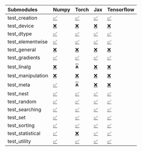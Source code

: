 | Submodules        | Numpy                                                                                                                           | Torch                                                                                                                           | Jax                                                                                                                             | Tensorflow                                                                                                                      |
|:------------------|:--------------------------------------------------------------------------------------------------------------------------------|:--------------------------------------------------------------------------------------------------------------------------------|:--------------------------------------------------------------------------------------------------------------------------------|:--------------------------------------------------------------------------------------------------------------------------------|
| test_creation     | <a href="https://github.com/unifyai/ivy/runs/7923252470?check_suite_focus=true" rel="noopener noreferrer" target="_blank">✅</a> | <a href="https://github.com/unifyai/ivy/runs/7923254155?check_suite_focus=true" rel="noopener noreferrer" target="_blank">✅</a> | <a href="https://github.com/unifyai/ivy/runs/7923255776?check_suite_focus=true" rel="noopener noreferrer" target="_blank">✅</a> | <a href="https://github.com/unifyai/ivy/runs/7923257358?check_suite_focus=true" rel="noopener noreferrer" target="_blank">✅</a> |
| test_device       | <a href="https://github.com/unifyai/ivy/runs/7923252569?check_suite_focus=true" rel="noopener noreferrer" target="_blank">❌</a> | <a href="https://github.com/unifyai/ivy/runs/7923254312?check_suite_focus=true" rel="noopener noreferrer" target="_blank">❌</a> | <a href="https://github.com/unifyai/ivy/runs/7923255859?check_suite_focus=true" rel="noopener noreferrer" target="_blank">❌</a> | <a href="https://github.com/unifyai/ivy/runs/7923257457?check_suite_focus=true" rel="noopener noreferrer" target="_blank">❌</a> |
| test_dtype        | <a href="https://github.com/unifyai/ivy/runs/7923252685?check_suite_focus=true" rel="noopener noreferrer" target="_blank">✅</a> | <a href="https://github.com/unifyai/ivy/runs/7923254437?check_suite_focus=true" rel="noopener noreferrer" target="_blank">✅</a> | <a href="https://github.com/unifyai/ivy/runs/7923255952?check_suite_focus=true" rel="noopener noreferrer" target="_blank">✅</a> | <a href="https://github.com/unifyai/ivy/runs/7923257550?check_suite_focus=true" rel="noopener noreferrer" target="_blank">✅</a> |
| test_elementwise  | <a href="https://github.com/unifyai/ivy/runs/7923252779?check_suite_focus=true" rel="noopener noreferrer" target="_blank">✅</a> | <a href="https://github.com/unifyai/ivy/runs/7923254542?check_suite_focus=true" rel="noopener noreferrer" target="_blank">✅</a> | <a href="https://github.com/unifyai/ivy/runs/7923256043?check_suite_focus=true" rel="noopener noreferrer" target="_blank">✅</a> | <a href="https://github.com/unifyai/ivy/runs/7923257646?check_suite_focus=true" rel="noopener noreferrer" target="_blank">✅</a> |
| test_general      | <a href="https://github.com/unifyai/ivy/runs/7923252890?check_suite_focus=true" rel="noopener noreferrer" target="_blank">❌</a> | <a href="https://github.com/unifyai/ivy/runs/7923254678?check_suite_focus=true" rel="noopener noreferrer" target="_blank">❌</a> | <a href="https://github.com/unifyai/ivy/runs/7923256139?check_suite_focus=true" rel="noopener noreferrer" target="_blank">❌</a> | <a href="https://github.com/unifyai/ivy/runs/7923257741?check_suite_focus=true" rel="noopener noreferrer" target="_blank">❌</a> |
| test_gradients    | <a href="https://github.com/unifyai/ivy/runs/7923252977?check_suite_focus=true" rel="noopener noreferrer" target="_blank">✅</a> | <a href="https://github.com/unifyai/ivy/runs/7923254799?check_suite_focus=true" rel="noopener noreferrer" target="_blank">✅</a> | <a href="https://github.com/unifyai/ivy/runs/7923256221?check_suite_focus=true" rel="noopener noreferrer" target="_blank">✅</a> | <a href="https://github.com/unifyai/ivy/runs/7923257829?check_suite_focus=true" rel="noopener noreferrer" target="_blank">✅</a> |
| test_linalg       | <a href="https://github.com/unifyai/ivy/runs/7923253079?check_suite_focus=true" rel="noopener noreferrer" target="_blank">❌</a> | <a href="https://github.com/unifyai/ivy/runs/7923254902?check_suite_focus=true" rel="noopener noreferrer" target="_blank">⌛</a> | <a href="https://github.com/unifyai/ivy/runs/7923256325?check_suite_focus=true" rel="noopener noreferrer" target="_blank">❌</a> | <a href="https://github.com/unifyai/ivy/runs/7923257924?check_suite_focus=true" rel="noopener noreferrer" target="_blank">❌</a> |
| test_manipulation | <a href="https://github.com/unifyai/ivy/runs/7923253192?check_suite_focus=true" rel="noopener noreferrer" target="_blank">❌</a> | <a href="https://github.com/unifyai/ivy/runs/7923254985?check_suite_focus=true" rel="noopener noreferrer" target="_blank">❌</a> | <a href="https://github.com/unifyai/ivy/runs/7923256414?check_suite_focus=true" rel="noopener noreferrer" target="_blank">❌</a> | <a href="https://github.com/unifyai/ivy/runs/7923258019?check_suite_focus=true" rel="noopener noreferrer" target="_blank">❌</a> |
| test_meta         | <a href="https://github.com/unifyai/ivy/runs/7923253317?check_suite_focus=true" rel="noopener noreferrer" target="_blank">✅</a> | <a href="https://github.com/unifyai/ivy/runs/7923255073?check_suite_focus=true" rel="noopener noreferrer" target="_blank">⌛</a> | <a href="https://github.com/unifyai/ivy/runs/7923256498?check_suite_focus=true" rel="noopener noreferrer" target="_blank">❌</a> | <a href="https://github.com/unifyai/ivy/runs/7923258101?check_suite_focus=true" rel="noopener noreferrer" target="_blank">❌</a> |
| test_nest         | <a href="https://github.com/unifyai/ivy/runs/7923253412?check_suite_focus=true" rel="noopener noreferrer" target="_blank">✅</a> | <a href="https://github.com/unifyai/ivy/runs/7923255171?check_suite_focus=true" rel="noopener noreferrer" target="_blank">✅</a> | <a href="https://github.com/unifyai/ivy/runs/7923256579?check_suite_focus=true" rel="noopener noreferrer" target="_blank">✅</a> | <a href="https://github.com/unifyai/ivy/runs/7923258213?check_suite_focus=true" rel="noopener noreferrer" target="_blank">✅</a> |
| test_random       | <a href="https://github.com/unifyai/ivy/runs/7923253507?check_suite_focus=true" rel="noopener noreferrer" target="_blank">✅</a> | <a href="https://github.com/unifyai/ivy/runs/7923255276?check_suite_focus=true" rel="noopener noreferrer" target="_blank">✅</a> | <a href="https://github.com/unifyai/ivy/runs/7923256706?check_suite_focus=true" rel="noopener noreferrer" target="_blank">✅</a> | <a href="https://github.com/unifyai/ivy/runs/7923258311?check_suite_focus=true" rel="noopener noreferrer" target="_blank">✅</a> |
| test_searching    | <a href="https://github.com/unifyai/ivy/runs/7923253599?check_suite_focus=true" rel="noopener noreferrer" target="_blank">✅</a> | <a href="https://github.com/unifyai/ivy/runs/7923255351?check_suite_focus=true" rel="noopener noreferrer" target="_blank">✅</a> | <a href="https://github.com/unifyai/ivy/runs/7923256812?check_suite_focus=true" rel="noopener noreferrer" target="_blank">✅</a> | <a href="https://github.com/unifyai/ivy/runs/7923258431?check_suite_focus=true" rel="noopener noreferrer" target="_blank">✅</a> |
| test_set          | <a href="https://github.com/unifyai/ivy/runs/7923253708?check_suite_focus=true" rel="noopener noreferrer" target="_blank">✅</a> | <a href="https://github.com/unifyai/ivy/runs/7923255438?check_suite_focus=true" rel="noopener noreferrer" target="_blank">✅</a> | <a href="https://github.com/unifyai/ivy/runs/7923256918?check_suite_focus=true" rel="noopener noreferrer" target="_blank">✅</a> | <a href="https://github.com/unifyai/ivy/runs/7923258552?check_suite_focus=true" rel="noopener noreferrer" target="_blank">✅</a> |
| test_sorting      | <a href="https://github.com/unifyai/ivy/runs/7923253821?check_suite_focus=true" rel="noopener noreferrer" target="_blank">✅</a> | <a href="https://github.com/unifyai/ivy/runs/7923255507?check_suite_focus=true" rel="noopener noreferrer" target="_blank">✅</a> | <a href="https://github.com/unifyai/ivy/runs/7923257020?check_suite_focus=true" rel="noopener noreferrer" target="_blank">✅</a> | <a href="https://github.com/unifyai/ivy/runs/7923258650?check_suite_focus=true" rel="noopener noreferrer" target="_blank">✅</a> |
| test_statistical  | <a href="https://github.com/unifyai/ivy/runs/7923253943?check_suite_focus=true" rel="noopener noreferrer" target="_blank">✅</a> | <a href="https://github.com/unifyai/ivy/runs/7923255583?check_suite_focus=true" rel="noopener noreferrer" target="_blank">❌</a> | <a href="https://github.com/unifyai/ivy/runs/7923257122?check_suite_focus=true" rel="noopener noreferrer" target="_blank">✅</a> | <a href="https://github.com/unifyai/ivy/runs/7923258759?check_suite_focus=true" rel="noopener noreferrer" target="_blank">✅</a> |
| test_utility      | <a href="https://github.com/unifyai/ivy/runs/7923254049?check_suite_focus=true" rel="noopener noreferrer" target="_blank">✅</a> | <a href="https://github.com/unifyai/ivy/runs/7923255674?check_suite_focus=true" rel="noopener noreferrer" target="_blank">✅</a> | <a href="https://github.com/unifyai/ivy/runs/7923257244?check_suite_focus=true" rel="noopener noreferrer" target="_blank">✅</a> | <a href="https://github.com/unifyai/ivy/runs/7923258873?check_suite_focus=true" rel="noopener noreferrer" target="_blank">✅</a> |